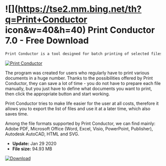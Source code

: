 # ![](https://tse2.mm.bing.net/th?q=Print+Conductor icon&w=40&h=40) Print Conductor 7.0 - Free Download

```sh
Print Conductor is a tool designed for batch printing of selected files. In the case of non-commercial use, it can be used for free.
```
[![Print Conductor](https://gallery.dpcdn.pl/imgc/Tools/75491/g_-_420x350_1.5_-_x20170427231009_0.jpg)](https://softexe.net/win/business/other/print-conductor:acgf.html)

The program was created for users who regularly have to print various documents in a huge number. Thanks to the possibilities offered by Print Conductor, they can save a lot of time - you do not have to prepare each file manually, but you just have to define what documents you want to print, then click the appropriate button and start working.
 
 Print Conductor tries to make life easier for the user at all costs, therefore it allows you to export the list of files and use it at a later time, which also saves time. 
 
 Among the file formats supported by Print Conductor, we can find mainly: Adobe PDF, Microsoft Office (Word, Excel, Visio, PowerPoint, Publisher), Autodesk AutoCAD, HTML and SVG.


- **Update:** Jan 29 2020
- **File size:** 94.93 MB

[![Download](https://cdn.softexe.net/static/img/download.png)](https://softexe.net/win/business/other/print-conductor:acgf.html)

